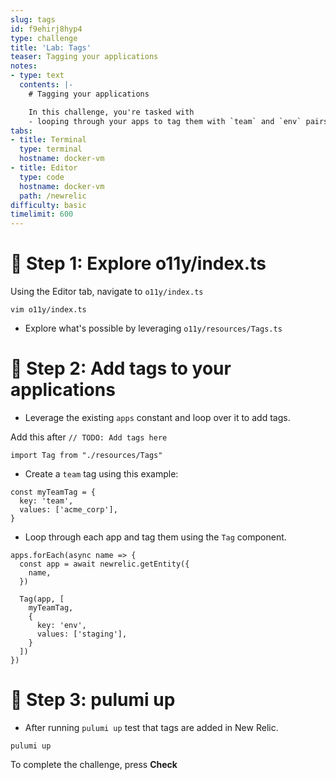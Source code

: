 ```yaml
---
slug: tags
id: f9ehirj8hyp4
type: challenge
title: 'Lab: Tags'
teaser: Tagging your applications
notes:
- type: text
  contents: |-
    # Tagging your applications

    In this challenge, you're tasked with
    - looping through your apps to tag them with `team` and `env` pairs.
tabs:
- title: Terminal
  type: terminal
  hostname: docker-vm
- title: Editor
  type: code
  hostname: docker-vm
  path: /newrelic
difficulty: basic
timelimit: 600
---
```


🧪 Step 1: Explore o11y/index.ts
=======================

Using the Editor tab, navigate to `o11y/index.ts`

```
vim o11y/index.ts
```

- Explore what's possible by leveraging `o11y/resources/Tags.ts`

🧪 Step 2: Add tags to your applications
=======================

- Leverage the existing `apps` constant and loop over it to add tags.

Add this after `// TODO: Add tags here`
```
import Tag from "./resources/Tags"
```

- Create a `team` tag using this example:

```
const myTeamTag = {
  key: 'team',
  values: ['acme_corp'],
}
```

- Loop through each app and tag them using the `Tag` component.

```
apps.forEach(async name => {  
  const app = await newrelic.getEntity({
    name,
  })

  Tag(app, [
    myTeamTag,
    {
      key: 'env',
      values: ['staging'],
    }
  ])
})
```

🏁 Step 3: pulumi up
=========

- After running `pulumi up` test that tags are added in New Relic.

```
pulumi up
```

To complete the challenge, press **Check**
